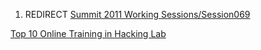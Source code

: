 1.  REDIRECT [Summit 2011 Working
    Sessions/Session069](Summit_2011_Working_Sessions/Session069 "wikilink")

[Top 10 Online Training in Hacking
Lab](Category:Summit_2011_University_Education_Training_Track "wikilink")